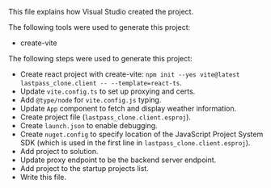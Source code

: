 This file explains how Visual Studio created the project.

The following tools were used to generate this project:
- create-vite

The following steps were used to generate this project:
- Create react project with create-vite: `npm init --yes vite@latest lastpass_clone.client -- --template=react-ts`.
- Update `vite.config.ts` to set up proxying and certs.
- Add `@type/node` for `vite.config.js` typing.
- Update `App` component to fetch and display weather information.
- Create project file (`lastpass_clone.client.esproj`).
- Create `launch.json` to enable debugging.
- Create `nuget.config` to specify location of the JavaScript Project System SDK (which is used in the first line in `lastpass_clone.client.esproj`).
- Add project to solution.
- Update proxy endpoint to be the backend server endpoint.
- Add project to the startup projects list.
- Write this file.
